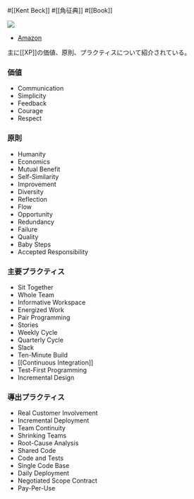 #[[Kent Beck]] #[[角征典]] #[[Book]]

![](https://m.media-amazon.com/images/I/51b6F71fTCL._SY291_BO1,204,203,200_QL40_ML2_.jpg)

- [Amazon](https://amzn.asia/d/aG7WGZ9)

主に[[XP]]の価値、原則、プラクティスについて紹介されている。

### 価値

- Communication
- Simplicity
- Feedback
- Courage
- Respect

### 原則

- Humanity
- Economics
- Mutual Benefit
- Self-Similarity
- Improvement
- Diversity
- Reflection
- Flow
- Opportunity
- Redundancy
- Failure
- Quality
- Baby Steps
- Accepted Responsibility

### 主要プラクティス

- Sit Together
- Whole Team
- Informative Workspace
- Energized Work
- Pair Programming
- Stories
- Weekly Cycle
- Quarterly Cycle
- Slack
- Ten-Minute Build
- [[Continuous Integration]]
- Test-First Programming
- Incremental Design

### 導出プラクティス

- Real Customer Involvement
- Incremental Deployment
- Team Continuity
- Shrinking Teams
- Root-Cause Analysis
- Shared Code
- Code and Tests
- Single Code Base
- Daily Deployment
- Negotiated Scope Contract
- Pay-Per-Use